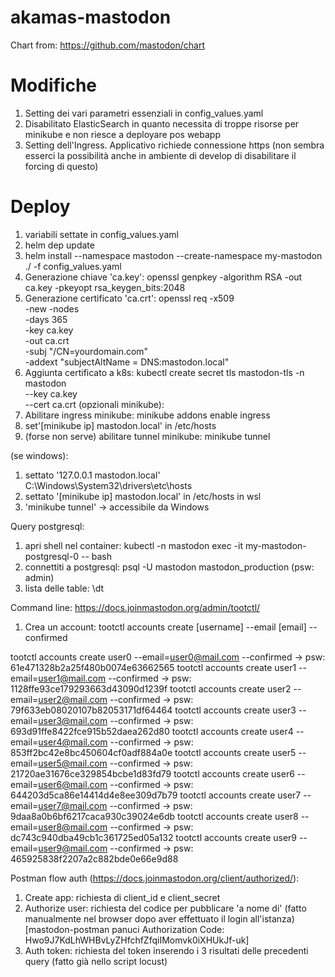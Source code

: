 # akamas-mastodon

Chart from: https://github.com/mastodon/chart

# Modifiche
1. Setting dei vari parametri essenziali in config_values.yaml
2. Disabilitato ElasticSearch in quanto necessita di troppe risorse per minikube e non riesce a deployare pos webapp
3. Setting dell'Ingress. Applicativo richiede connessione https (non sembra esserci la possibilità anche in ambiente di develop di disabilitare il forcing di questo)


# Deploy
1. variabili settate in config_values.yaml
2. helm dep update
3. helm install --namespace mastodon --create-namespace my-mastodon ./ -f config_values.yaml
4. Generazione chiave 'ca.key':
openssl genpkey -algorithm RSA -out ca.key -pkeyopt rsa_keygen_bits:2048
5. Generazione certificato 'ca.crt':
openssl req -x509 \
  -new -nodes  \
  -days 365 \
  -key ca.key \
  -out ca.crt \
  -subj "/CN=yourdomain.com" \
  -addext "subjectAltName = DNS:mastodon.local"	
6. Aggiunta certificato a k8s:
kubectl create secret tls mastodon-tls -n mastodon \
--key ca.key \
--cert ca.crt
(opzionali minikube):
7. Abilitare ingress minikube:
minikube addons enable ingress
8. set'[minikube ip] mastodon.local' in /etc/hosts
9. (forse non serve) abilitare tunnel minikube:
minikube tunnel

(se windows):
1. settato '127.0.0.1 mastodon.local' C:\Windows\System32\drivers\etc\hosts
2. settato '[minikube ip] mastodon.local' in /etc/hosts in wsl
3. 'minikube tunnel'
-> accessibile da Windows

Query postgresql:
1. apri shell nel container: kubectl -n mastodon exec -it my-mastodon-postgresql-0 -- bash
2. connettiti a postgresql: psql -U mastodon mastodon_production              (psw: admin)
3. lista delle table: \dt

Command line: https://docs.joinmastodon.org/admin/tootctl/
1. Crea un account: tootctl accounts create [username] --email [email] --confirmed 

tootctl accounts create user0 --email=user0@mail.com --confirmed 
-> psw: 61e471328b2a25f480b0074e63662565
tootctl accounts create user1 --email=user1@mail.com --confirmed 
-> psw: 1128ffe93ce179293663d43090d1239f
tootctl accounts create user2 --email=user2@mail.com --confirmed 
-> psw: 79f633eb08020107b82053171df64464
tootctl accounts create user3 --email=user3@mail.com --confirmed 
-> psw: 693d91ffe8422fce915b52daea262d80
tootctl accounts create user4 --email=user4@mail.com --confirmed 
-> psw: 853ff2bc42e8bc450604cf0adf884a0e
tootctl accounts create user5 --email=user5@mail.com --confirmed 
-> psw: 21720ae31676ce329854bcbe1d83fd79
tootctl accounts create user6 --email=user6@mail.com --confirmed 
-> psw: 644203d5ca86e14414d4e8ee309d7b79
tootctl accounts create user7 --email=user7@mail.com --confirmed 
-> psw: 9daa8a0b6bf6217caca930c39024e6db
tootctl accounts create user8 --email=user8@mail.com --confirmed 
-> psw: dc743c940dba49cb1c361725ed05a132
tootctl accounts create user9 --email=user9@mail.com --confirmed 
-> psw: 465925838f2207a2c882bde0e66e9d88


Postman flow auth (https://docs.joinmastodon.org/client/authorized/):
1. Create app: richiesta di client_id e client_secret
2. Authorize user: richiesta del codice per pubblicare 'a nome di' (fatto manualmente nel browser dopo aver effettuato il login all'istanza) [mastodon-postman panuci Authorization Code: Hwo9J7KdLhWHBvLyZHfchfZfqiIMomvk0iXHUkJf-uk]
3. Auth token: richiesta del token inserendo i 3 risultati delle precedenti query (fatto già nello script locust)